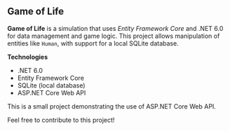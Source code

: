 ## Game of Life 

**Game of Life** is a simulation that uses *Entity Framework Core* and .NET 6.0 for data management and game logic.  This project allows manipulation of entities like `Human`, with support for a local SQLite database. 

 **Technologies** 

* .NET 6.0
* Entity Framework Core
* SQLite (local database)
* ASP.NET Core Web API

This is a small project demonstrating the use of ASP.NET Core Web API. 

Feel free to contribute to this project!
